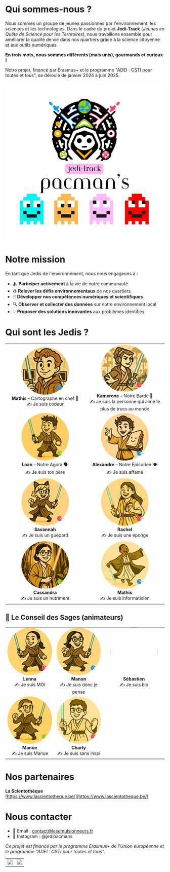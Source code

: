 # Qui sommes-nous ?

Nous sommes un groupe de jeunes passionnés par l'environnement, les sciences et les technologies. Dans le cadre du projet **Jedi-Track** (*Jeunes en Quête de Science pour les Territoires*), nous travaillons ensemble pour améliorer la qualité de vie dans nos quartiers grâce à la science citoyenne et aux outils numériques.

**En trois mots, nous sommes différents (mais unis), gourmands et curieux !**

Notre projet, financé par Erasmus+ et le programme "ADEI : CSTI pour toutes et tous", se déroule de janvier 2024 à juin 2025.

<img src="Images/JEDI-TRACK%20(2).png" alt="JEDI-TRACK logo ou visuel">

# Notre mission

En tant que Jedis de l'environnement, nous nous engageons à :

- 🫂 **Participer activement** à la vie de notre communauté
- ♻️ **Relever les défis environnementaux** de nos quartiers
- 🖱️ **Développer nos compétences numériques et scientifiques**
- 🔍 **Observer et collecter des données** sur notre environnement local
- 💡 **Proposer des solutions innovantes** aux problèmes identifiés

# Qui sont les Jedis ?

<table>
  <tr>
    <td align="center" width="300">
      <img src="Trombinoscope/Mathis.png?raw=true" height="150"/><br>
      <strong>Mathis</strong> – Cartographe en chef 🧭<br>✍️ Je suis codeur
    </td>
    <td align="center" width="300">
      <img src="Trombinoscope/Kamerone.png?raw=true" height="150"/><br>
      <strong>Kamerone</strong> – Notre Barde 🎤<br>✍️ Je suis la personne qui aime le plus de trucs au monde
    </td>
  </tr>
  <tr>
    <td align="center" width="300">
      <img src="Trombinoscope/Loan.png?raw=true" height="150"/><br>
      <strong>Loan</strong> – Notre Agora 🗣️<br>✍️ Je suis ton père
    </td>
    <td align="center" width="300">
      <img src="Trombinoscope/Alexandre.png?raw=true" height="150"/><br>
      <strong>Alexandre</strong> – Notre Épicurien 🍽️<br>✍️ Je suis affamé
    </td>
  </tr>
  <tr>
    <td align="center" width="300">
      <img src="Trombinoscope/Savannah.png?raw=true" height="150"/><br>
      <strong>Savannah</strong><br>✍️ Je suis un guépard
    </td>
    <td align="center" width="300">
      <img src="Trombinoscope/Rachel.png?raw=true" height="150"/><br>
      <strong>Rachel</strong><br>✍️ Je suis une éponge
    </td>
  </tr>
  <tr>
    <td align="center" width="300">
      <img src="Trombinoscope/Cassandra.png?raw=true" height="150"/><br>
      <strong>Cassandra</strong><br>✍️ Je suis un nutriment
    </td>
    <td align="center" width="300">
      <img src="Trombinoscope/Mathis_2.png?raw=true" height="150"/><br>
      <strong>Mathis</strong><br>✍️ Je suis informaticien
    </td>
  </tr>
</table>

## 🧙 Le Conseil des Sages (animateurs)

<table>
  <tr>
    <td align="center" valign="top" width="200">
      <img src="Trombinoscope/Lenna.png?raw=true" width="150" height="150" style="border-radius:50%; object-fit:cover;"/><br>
      <strong>Lenna</strong><br>✍️ Je suis MOI
    </td>
    <td align="center" valign="top" width="200">
      <img src="Trombinoscope/Manon.png?raw=true" width="150" height="150" style="border-radius:50%; object-fit:cover;"/><br>
      <strong>Manon</strong><br>✍️ Je suis donc je pense
    </td>
    <td align="center" valign="top" width="200">
      <img src="Trombinoscope/S%C3%A9bastien.png?raw=true" width="150" height="150" style="border-radius:50%; object-fit:cover;"/><br>
      <strong>Sébastien</strong><br>✍️ Je suis bio
    </td>
  </tr>
  <tr>
    <td align="center" valign="top" width="200">
      <img src="Trombinoscope/Manue.png?raw=true" width="150" height="150" style="border-radius:50%; object-fit:cover;"/><br>
      <strong>Manue</strong><br>✍️ Je suis Manue
    </td>
    <td align="center" valign="top" width="200">
      <img src="Trombinoscope/Charly.png?raw=true" width="150" height="150" style="border-radius:50%; object-fit:cover;"/><br>
      <strong>Charly</strong><br>✍️ Je suis sans inspi
    </td>
  </tr>
</table>


# Nos partenaires
**La Scientothèque**  
[https://www.lascientotheque.be/](https://www.lascientotheque.be/)  

# Nous contacter

- 📧 Email : contact@lesemulsionneurs.fr
- 📱 Instagram : @jedipacmans

*Ce projet est financé par le programme Erasmus+ de l'Union européenne et le programme "ADEI : CSTI pour toutes et tous".*

<table>
  <tr>
    <td align="center">
      <img src="https://www.erasmusplus-fr.be/fileadmin/_processed_/a/a/csm_FR_Cofinance_par_l_Union_europeenne_PANTONE_f492e64842.png" height="100"/>
    </td>
    <td align="center">
      <img src="https://www.agenda-2030.fr/IMG/jpg/logo_na_horiz_quadri_2019.jpg" height="100"/>
    </td>
  </tr>
</table>
